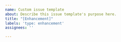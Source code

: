 ```yaml
---
name: Custom issue template
about: Describe this issue template's purpose here.
title: "[Enhancement]"
labels: 'type: enhancement'
assignees: ''

---
```



